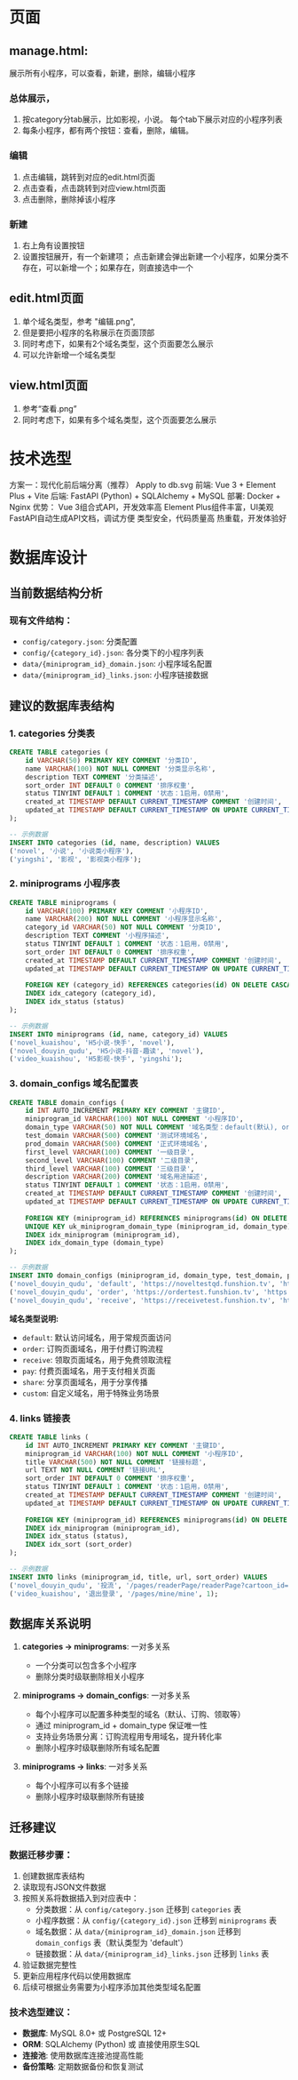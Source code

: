 # 页面
## manage.html: 
展示所有小程序，可以查看，新建，删除，编辑小程序


### 总体展示，
1. 按category分tab展示，比如影视，小说。 每个tab下展示对应的小程序列表
2. 每条小程序，都有两个按钮：查看，删除，编辑。
   
### 编辑   
1. 点击编辑，跳转到对应的edit.html页面
2. 点击查看，点击跳转到对应view.html页面
3. 点击删除，删除掉该小程序

### 新建
1. 右上角有设置按钮
1. 设置按钮展开，有一个新建项； 点击新建会弹出新建一个小程序，如果分类不存在，可以新增一个；如果存在，则直接选中一个


## edit.html页面
1. 单个域名类型，参考 "编辑.png", 
2. 但是要把小程序的名称展示在页面顶部
3. 同时考虑下，如果有2个域名类型，这个页面要怎么展示
4. 可以允许新增一个域名类型


## view.html页面
1. 参考“查看.png”
2. 同时考虑下，如果有多个域名类型，这个页面要怎么展示


# 技术选型
方案一：现代化前后端分离（推荐）
Apply to db.svg
前端: Vue 3 + Element Plus + Vite
后端: FastAPI (Python) + SQLAlchemy + MySQL
部署: Docker + Nginx
优势：
Vue 3组合式API，开发效率高
Element Plus组件丰富，UI美观
FastAPI自动生成API文档，调试方便
类型安全，代码质量高
热重载，开发体验好


# 数据库设计

## 当前数据结构分析

### 现有文件结构：
- `config/category.json`: 分类配置
- `config/{category_id}.json`: 各分类下的小程序列表
- `data/{miniprogram_id}_domain.json`: 小程序域名配置
- `data/{miniprogram_id}_links.json`: 小程序链接数据

## 建议的数据库表结构

### 1. categories 分类表

```sql
CREATE TABLE categories (
    id VARCHAR(50) PRIMARY KEY COMMENT '分类ID',
    name VARCHAR(100) NOT NULL COMMENT '分类显示名称',
    description TEXT COMMENT '分类描述',
    sort_order INT DEFAULT 0 COMMENT '排序权重',
    status TINYINT DEFAULT 1 COMMENT '状态：1启用，0禁用',
    created_at TIMESTAMP DEFAULT CURRENT_TIMESTAMP COMMENT '创建时间',
    updated_at TIMESTAMP DEFAULT CURRENT_TIMESTAMP ON UPDATE CURRENT_TIMESTAMP COMMENT '更新时间'
);

-- 示例数据
INSERT INTO categories (id, name, description) VALUES 
('novel', '小说', '小说类小程序'),
('yingshi', '影视', '影视类小程序');
```

### 2. miniprograms 小程序表

```sql
CREATE TABLE miniprograms (
    id VARCHAR(100) PRIMARY KEY COMMENT '小程序ID',
    name VARCHAR(200) NOT NULL COMMENT '小程序显示名称',
    category_id VARCHAR(50) NOT NULL COMMENT '分类ID',
    description TEXT COMMENT '小程序描述',
    status TINYINT DEFAULT 1 COMMENT '状态：1启用，0禁用',
    sort_order INT DEFAULT 0 COMMENT '排序权重',
    created_at TIMESTAMP DEFAULT CURRENT_TIMESTAMP COMMENT '创建时间',
    updated_at TIMESTAMP DEFAULT CURRENT_TIMESTAMP ON UPDATE CURRENT_TIMESTAMP COMMENT '更新时间',
    
    FOREIGN KEY (category_id) REFERENCES categories(id) ON DELETE CASCADE,
    INDEX idx_category (category_id),
    INDEX idx_status (status)
);

-- 示例数据
INSERT INTO miniprograms (id, name, category_id) VALUES
('novel_kuaishou', 'H5小说-快手', 'novel'),
('novel_douyin_qudu', 'H5小说-抖音-趣读', 'novel'),
('video_kuaishou', 'H5影视-快手', 'yingshi');
```

### 3. domain_configs 域名配置表

```sql
CREATE TABLE domain_configs (
    id INT AUTO_INCREMENT PRIMARY KEY COMMENT '主键ID',
    miniprogram_id VARCHAR(100) NOT NULL COMMENT '小程序ID',
    domain_type VARCHAR(50) NOT NULL COMMENT '域名类型：default(默认), order(订购), receive(领取), pay(付费)等',
    test_domain VARCHAR(500) COMMENT '测试环境域名',
    prod_domain VARCHAR(500) COMMENT '正式环境域名',
    first_level VARCHAR(100) COMMENT '一级目录',
    second_level VARCHAR(100) COMMENT '二级目录',
    third_level VARCHAR(100) COMMENT '三级目录',
    description VARCHAR(200) COMMENT '域名用途描述',
    status TINYINT DEFAULT 1 COMMENT '状态：1启用，0禁用',
    created_at TIMESTAMP DEFAULT CURRENT_TIMESTAMP COMMENT '创建时间',
    updated_at TIMESTAMP DEFAULT CURRENT_TIMESTAMP ON UPDATE CURRENT_TIMESTAMP COMMENT '更新时间',
    
    FOREIGN KEY (miniprogram_id) REFERENCES miniprograms(id) ON DELETE CASCADE,
    UNIQUE KEY uk_miniprogram_domain_type (miniprogram_id, domain_type),
    INDEX idx_miniprogram (miniprogram_id),
    INDEX idx_domain_type (domain_type)
);

-- 示例数据
INSERT INTO domain_configs (miniprogram_id, domain_type, test_domain, prod_domain, first_level, second_level, third_level, description) VALUES
('novel_douyin_qudu', 'default', 'https://noveltestqd.funshion.tv', 'https://novelqd.funshion.tv', 'tt', 'qudu', '', '默认访问域名'),
('novel_douyin_qudu', 'order', 'https://ordertest.funshion.tv', 'https://order.funshion.tv', 'tt', 'qudu', 'order', '订购页面域名'),
('novel_douyin_qudu', 'receive', 'https://receivetest.funshion.tv', 'https://receive.funshion.tv', 'tt', 'qudu', 'get', '领取页面域名');
```

**域名类型说明:**
- `default`: 默认访问域名，用于常规页面访问
- `order`: 订购页面域名，用于付费订购流程
- `receive`: 领取页面域名，用于免费领取流程  
- `pay`: 付费页面域名，用于支付相关页面
- `share`: 分享页面域名，用于分享传播
- `custom`: 自定义域名，用于特殊业务场景

### 4. links 链接表

```sql
CREATE TABLE links (
    id INT AUTO_INCREMENT PRIMARY KEY COMMENT '主键ID',
    miniprogram_id VARCHAR(100) NOT NULL COMMENT '小程序ID',
    title VARCHAR(500) NOT NULL COMMENT '链接标题',
    url TEXT NOT NULL COMMENT '链接URL',
    sort_order INT DEFAULT 0 COMMENT '排序权重',
    status TINYINT DEFAULT 1 COMMENT '状态：1启用，0禁用',
    created_at TIMESTAMP DEFAULT CURRENT_TIMESTAMP COMMENT '创建时间',
    updated_at TIMESTAMP DEFAULT CURRENT_TIMESTAMP ON UPDATE CURRENT_TIMESTAMP COMMENT '更新时间',
    
    FOREIGN KEY (miniprogram_id) REFERENCES miniprograms(id) ON DELETE CASCADE,
    INDEX idx_miniprogram (miniprogram_id),
    INDEX idx_status (status),
    INDEX idx_sort (sort_order)
);

-- 示例数据
INSERT INTO links (miniprogram_id, title, url, sort_order) VALUES
('novel_douyin_qudu', '投流', '/pages/readerPage/readerPage?cartoon_id=1289686&coopCode=ad&microapp_id=awvsp11da3ibbszd&popularizeId=funtv&si=13023728&promotion_code=jlgg&promotion_ad_id=220480807&num=1', 1),
('video_kuaishou', '退出登录', '/pages/mine/mine', 1);
```

## 数据库关系说明

1. **categories → miniprograms**: 一对多关系
   - 一个分类可以包含多个小程序
   - 删除分类时级联删除相关小程序

2. **miniprograms → domain_configs**: 一对多关系
   - 每个小程序可以配置多种类型的域名（默认、订购、领取等）
   - 通过 miniprogram_id + domain_type 保证唯一性
   - 支持业务场景分离：订购流程用专用域名，提升转化率
   - 删除小程序时级联删除所有域名配置

3. **miniprograms → links**: 一对多关系
   - 每个小程序可以有多个链接
   - 删除小程序时级联删除所有链接

## 迁移建议

### 数据迁移步骤：
1. 创建数据库表结构
2. 读取现有JSON文件数据
3. 按照关系将数据插入到对应表中：
   - 分类数据：从 `config/category.json` 迁移到 `categories` 表
   - 小程序数据：从 `config/{category_id}.json` 迁移到 `miniprograms` 表
   - 域名数据：从 `data/{miniprogram_id}_domain.json` 迁移到 `domain_configs` 表（默认类型为 'default'）
   - 链接数据：从 `data/{miniprogram_id}_links.json` 迁移到 `links` 表
4. 验证数据完整性
5. 更新应用程序代码以使用数据库
6. 后续可根据业务需要为小程序添加其他类型域名配置

### 技术选型建议：
- **数据库**: MySQL 8.0+ 或 PostgreSQL 12+
- **ORM**: SQLAlchemy (Python) 或 直接使用原生SQL
- **连接池**: 使用数据库连接池提高性能
- **备份策略**: 定期数据备份和恢复测试